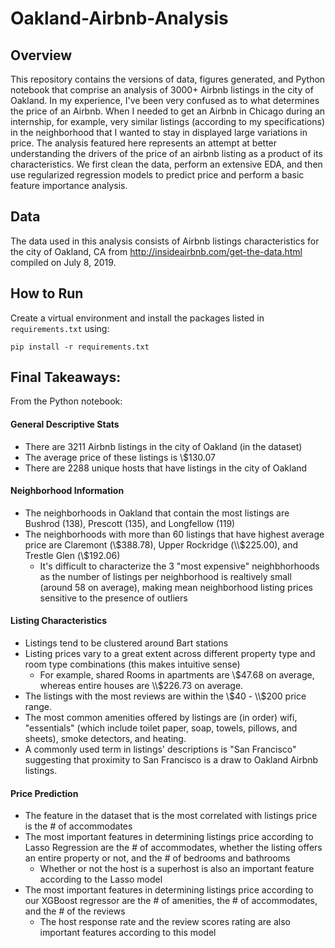 # Oakland-Airbnb-Analysis
## Overview
This repository contains the versions of data, figures generated, and Python notebook that comprise an analysis of 3000+ Airbnb listings in the city of Oakland. In my experience, I've been very confused as to what determines the price of an Airbnb. When I needed to get an Airbnb in Chicago during an internship, for example, very similar listings (according to my specifications) in the neighborhood that I wanted to stay in displayed large variations in price. The analysis featured here represents an attempt at better understanding the drivers of the price of an airbnb listing as a product of its characteristics. We first clean the data, perform an extensive EDA, and then use regularized regression models to predict price and perform a basic feature importance analysis. 

## Data
The data used in this analysis consists of Airbnb listings characteristics for the city of Oakland, CA from http://insideairbnb.com/get-the-data.html compiled on July 8, 2019.

## How to Run
Create a virtual environment and install the packages listed in `requirements.txt` using:
```
pip install -r requirements.txt
```

## Final Takeaways:
From the Python notebook:
#### General Descriptive Stats
* There are 3211 Airbnb listings in the city of Oakland (in the dataset)
* The average price of these listings is \\$130.07
* There are 2288 unique hosts that have listings in the city of Oakland
#### Neighborhood Information
* The neighborhoods in Oakland that contain the most listings are Bushrod (138), Prescott (135), and Longfellow (119)
* The neighborhoods with more than 60 listings that have highest average price are Claremont (\\$388.78), Upper Rockridge (\\$225.00), and Trestle Glen (\\$192.06)
    * It's difficult to characterize the 3 "most expensive" neighbhorhoods as the number of listings per neighborhood is realtively small (around 58 on average), making mean neighborhood listing prices sensitive to the presence of outliers
#### Listing Characteristics
* Listings tend to be clustered around Bart stations
* Listing prices vary to a great extent across different property type and room type combinations (this makes intuitive sense)
    * For example, shared Rooms in apartments are \\$47.68 on average, whereas entire houses are \\$226.73 on average.
* The listings with the most reviews are within the \\$40 - \\$200 price range.
* The most common amenities offered by listings are (in order) wifi, "essentials" (which include toilet paper, soap, towels, pillows, and sheets), smoke detectors, and heating.
* A commonly used term in listings' descriptions is "San Francisco" suggesting that proximity to San Francisco is a draw to Oakland Airbnb listings.
#### Price Prediction
* The feature in the dataset that is the most correlated with listings price is the # of accommodates
* The most important features in determining listings price according to Lasso Regression are the # of accommodates, whether the listing offers an entire property or not, and the # of bedrooms and bathrooms
    * Whether or not the host is a superhost is also an important feature according to the Lasso model
* The most important features in determining listings price according to our XGBoost regressor are the # of amenities, the # of accommodates, and the # of the reviews
    * The host response rate and the review scores rating are also important features according to this model
